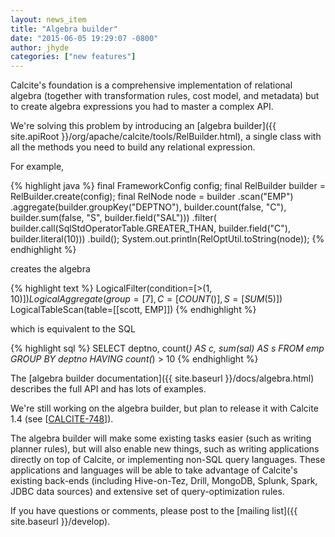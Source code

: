 ```yaml
---
layout: news_item
title: "Algebra builder"
date: "2015-06-05 19:29:07 -0800"
author: jhyde
categories: ["new features"]
---
```

<!--
{% comment %}
Licensed to the Apache Software Foundation (ASF) under one or more
contributor license agreements.  See the NOTICE file distributed with
this work for additional information regarding copyright ownership.
The ASF licenses this file to you under the Apache License, Version 2.0
(the "License"); you may not use this file except in compliance with
the License.  You may obtain a copy of the License at

http://www.apache.org/licenses/LICENSE-2.0

Unless required by applicable law or agreed to in writing, software
distributed under the License is distributed on an "AS IS" BASIS,
WITHOUT WARRANTIES OR CONDITIONS OF ANY KIND, either express or implied.
See the License for the specific language governing permissions and
limitations under the License.
{% endcomment %}
-->

Calcite's foundation is a comprehensive implementation of relational
algebra (together with transformation rules, cost model, and metadata)
but to create algebra expressions you had to master a complex API.

We're solving this problem by introducing an
[algebra builder]({{ site.apiRoot }}/org/apache/calcite/tools/RelBuilder.html),
a single class with all the methods you need to build any relational
expression.

For example,

{% highlight java %}
final FrameworkConfig config;
final RelBuilder builder = RelBuilder.create(config);
final RelNode node = builder
  .scan("EMP")
  .aggregate(builder.groupKey("DEPTNO"),
      builder.count(false, "C"),
      builder.sum(false, "S", builder.field("SAL")))
  .filter(
      builder.call(SqlStdOperatorTable.GREATER_THAN,
          builder.field("C"),
          builder.literal(10)))
  .build();
System.out.println(RelOptUtil.toString(node));
{% endhighlight %}

creates the algebra

{% highlight text %}
LogicalFilter(condition=[>($1, 10)])
  LogicalAggregate(group=[{7}], C=[COUNT()], S=[SUM($5)])
    LogicalTableScan(table=[[scott, EMP]])
{% endhighlight %}

which is equivalent to the SQL

{% highlight sql %}
SELECT deptno, count(*) AS c, sum(sal) AS s
FROM emp
GROUP BY deptno
HAVING count(*) > 10
{% endhighlight %}

The [algebra builder documentation]({{ site.baseurl }}/docs/algebra.html) describes the
full API and has lots of examples.

We're still working on the algebra builder, but plan to release it
with Calcite 1.4 (see
[[CALCITE-748](https://issues.apache.org/jira/browse/CALCITE-748)]).

The algebra builder will make some existing tasks easier (such as
writing planner rules), but will also enable new things, such as
writing applications directly on top of Calcite, or implementing
non-SQL query languages. These applications and languages will be able
to take advantage of Calcite's existing back-ends (including
Hive-on-Tez, Drill, MongoDB, Splunk, Spark, JDBC data sources) and
extensive set of query-optimization rules.

If you have questions or comments, please post to the
[mailing list]({{ site.baseurl }}/develop).
